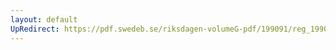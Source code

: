 ```yaml
---
layout: default
UpRedirect: https://pdf.swedeb.se/riksdagen-volumeG-pdf/199091/reg_199091/reg_199091_0420.pdf
---
```


